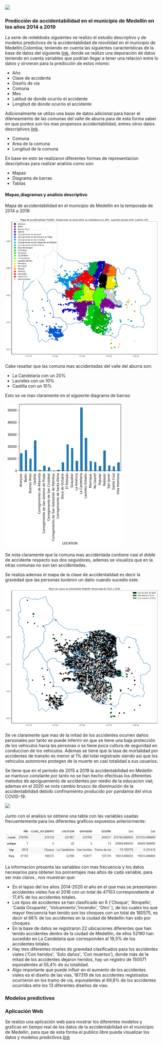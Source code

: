 ![](https://unal.edu.co/typo3conf/ext/unal_skin_default/Resources/Public/images/escudoUnal_black.png)
### Predicción de accidentabilidad en el municipio de Medellin en los años 2014 a 2019

La serie de notebboks siguientes se realizo el estudio descriptivo y de modelos predictivos de la accidentabilidad de movilidad en el municipio de Medellin,Colombia; teniendo en cuenta las siguientes caracteristicas de la base de datos del siguiente [link](http://medata.gov.co/dataset/incidentes-viales), donde se realizo una depuración de datos teniendo en cuenta variables que podrian llegar a tener una relacion entre lo datos y sirvieran para la predicción de estos mismo:

- Año 
- Clase de accidente
- Diseño de via
- Comuna
- Mes
- Latitud de donde ocurrio el accidente
- Longitud de donde ocurrio el accidente

Adicionalmente se utilizo una base de datos adicional para hacer el dileneamiento de las comunas del valle de aburra para de esta forma saber en que puntos son los mas propensos accidentabilidad, entres otros datos descriptivos [link](https://geomedellin-m-medellin.opendata.arcgis.com/datasets/l%C3%ADmite-catastral-de-comunas-y-corregimientos/explore?location=6.268500%2C-75.596100%2C12.09). 

- Comuna
- Area de la comuna
- Longitud de la comuna

En base en esto se realizaron diferentes formas de representacion descriptivas para realizar analisis como son:
- Mapas
- Diagrama de barras 
- Tablas

#### Mapas,diagramas y analisis descriptivo 

Mapa de accidentabilidad en el municipio de Medellin en la temporada de 2014 a 2019:

![](https://github.com/Universidad-Nacional-TAE/Primer-trabajo-TAE/blob/main/Images/MapaMedellinComunas.png)

Cabe resaltar que las comuna mas accidentadas del valle del aburra son:
 - La Candelaria con un 20%
 - Laureles con un 10%
 - Castilla con un 10%
 
 Esto se ve mas claramente en el siguiente diagrama de barras:
 
 ![](https://github.com/Universidad-Nacional-TAE/Primer-trabajo-TAE/blob/main/Images/NumeroAccidentesMedellin.png)
 
 Se nota claramente que la comuna mas accidentada contiene casi el doble de accidente respecto sus dos seguidores, ademas se visualiza que en la otras comunas no son tan accidentadas.
 
 Se realiza ademas el mapa de la clase de accidentalidad es decir la gravedad que las personas tuvieron un daño cuando sucedio este.
 
 ![](https://github.com/Universidad-Nacional-TAE/Primer-trabajo-TAE/blob/main/Images/ClaseAccidentalidadMedellin.png)
 
 Se ve claramente que mas de la mitad de los accidentes ocurren daños personales por tanto se puede inferirir en que se tiene una baja protección de los vehiculos hacia las personas o se tiene poca cultura de seguridad en conduccion de los vehiculos. Ademas se tiene que la tasa de mortalidad por accidentes de transito es menor al 1% del total registrado siendo asi que los vehiculos automores protegen de la muerte en casi totalidad a sus usuarios.
 
Se tiene que en el periodo de 2015 a 2019 la accidentabilidad en Medellin se mantuvo constante por tanto no se han hecho efectivas los diferentes metodos de apciguamiento de accidentes por medio de la educacion vial; ademas en el 2020 se nota cambio brusco de disminución de la accidentabilidad debido confinamiento producido por pandamia  del virus COVID-19.

![](https://github.com/Universidad-Nacional-TAE/Primer-trabajo-TAE/blob/main/Images/AccidentabilidadA%C3%B1o.png?raw=true)


Junto con el analisis se obtiene una tabla con las variables usadas frecuentemente para los diferentes graficos expuestos anteriormente:

![](https://github.com/Universidad-Nacional-TAE/Primer-trabajo-TAE/blob/main/Images/frecuencia.jpeg)


La informacion presenta las variables con mas frecuencia y los datos necesarios para obtener los porcentajes mas altos de cada variable, para ser más claros , nos muestran que:

- En el lapso del los años 2014-2020 el año en el que mas se presentaron accidentes vieles fue el 2016 con un total de 47103 correspondiente al 17,4% de los accidentes totales.
- Los tipos de accidentes se han clasificado en 6 ('Choque', 'Atropello', 'Caida Ocupante', 'Volcamiento','Incendio', 'Otro' ), de los cuales los que mayor frecuencia han tenido son los choques con un total de 180575, es decir el 66% de los accidentes en la ciudad de Medellin han sido por choques.
- En la base de datos se registraron 22 ubicaciones diferentes que han tenido accidentes dentro de la ciudad de Medelliín, de ellos 52190 han sucedido en La Candelaria que corresponden al 19,3% de los accidentes totales.
- Hay tres diferentes niveles de gravedad clasificados para los accidentes viales ('Con heridos', 'Solo daños', 'Con muertos'), donde más de la mitad de los accidentes dejaron heridos, hay un registro de 150071 equivalentes al 55,4% de su totalidad.
- Algo importante que puede influir en el aumento de los accidentes viales es el diseño de las vias, 187319 de los accidentes registrados ocurrieron en los tramo de via, equivalentes al 69,8% de los accidentes ocurridos etre los 13 diferentes diseños de vias.

### Modelos predictivos

### Aplicación Web 

Se realizo una aplicación web para mostrar los diferentes modelos y graficas en tiempo real de los datos de la accidentabilidad en el municipio de Medellin, para que de esta forma el publico libre pueda visualizar los datos y modelos predictivos.[link](https://e4r3as.herokuapp.com/)
